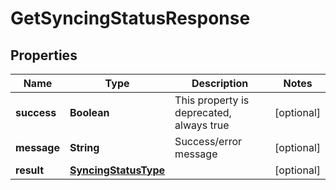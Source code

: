 # GetSyncingStatusResponse

## Properties
Name | Type | Description | Notes
------------ | ------------- | ------------- | -------------
**success** | **Boolean** | This property is deprecated, always true |  [optional]
**message** | **String** | Success/error message |  [optional]
**result** | [**SyncingStatusType**](SyncingStatusType.md) |  |  [optional]
